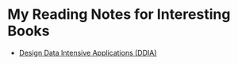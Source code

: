 # My Reading Notes for Interesting Books

- [Design Data Intensive Applications (DDIA)](https://github.com/by-the-fireplace/learning-cs/tree/main/design-data-intensive-applications-ddia)
